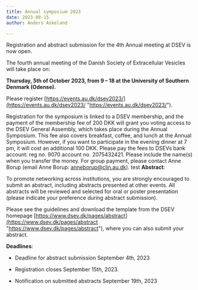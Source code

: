 ```yaml
---
title: Annual symposium 2023
date: 2023-08-15
author: Anders Askeland

---
```

Registration and abstract submission for the 4th Annual meeting at DSEV is now open. 

The fourth annual meeting of the Danish Society of Extracellular Vesicles will take place on:

**Thursday, 5th of October 2023, from 9 – 18 at the University of Southern Denmark (Odense).**

Please register [https://events.au.dk/dsev2023/](https://events.au.dk/dsev2023/ "https://events.au.dk/dsev2023/").

Registration for the symposium is linked to a DSEV membership, and the payment of the membership fee of 200 DKK will grant you voting access to the DSEV General Assembly, which takes place during the Annual Symposium. This fee also covers breakfast, coffee, and lunch at the Annual Symposium. However, if you want to participate in the evening dinner at 7 pm, it will cost an additional 100 DKK. Please pay the fees to DSEVs bank account: reg no. 9070 account no. 2075432421. Please include the name(s) when you transfer the money. For group payment, please contact Anne Borup (email Anne Borup: anneborup@clin.au.dk).
 test
**Abstract**:

To promote networking across institutions, you are strongly encouraged to submit an abstract, including abstracts presented at other events. All abstracts will be reviewed and selected for oral or poster presentation (please indicate your preference during abstract submission).

Please see the guidelines and download the template from the DSEV homepage [https://www.dsev.dk/pages/abstract](https://www.dsev.dk/pages/abstract "https://www.dsev.dk/pages/abstract"),  where you can also submit your abstract.

**Deadlines**:

* Deadline for abstract submission September 4th, 2023

* Registration closes September 15th, 2023.

* Notification on submitted abstracts September 19th, 2023

